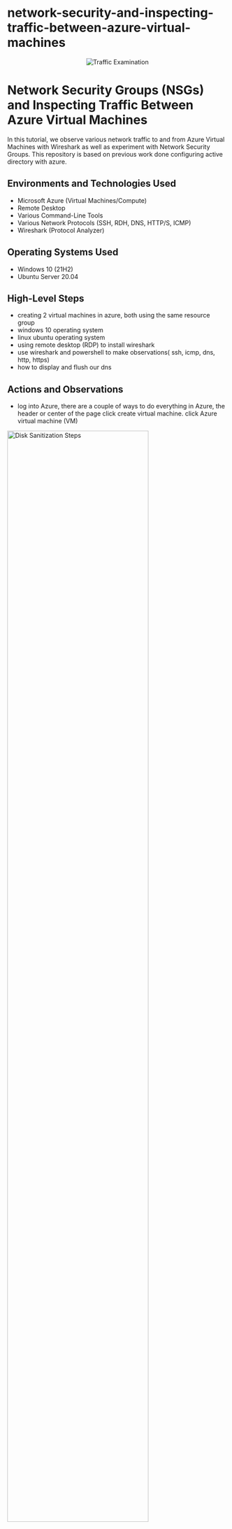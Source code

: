 # network-security-and-inspecting-traffic-between-azure-virtual-machines
<p align="center">
<img src="https://i.imgur.com/Ua7udoS.png" alt="Traffic Examination"/>
</p>

<h1>Network Security Groups (NSGs) and Inspecting Traffic Between Azure Virtual Machines</h1>
In this tutorial, we observe various network traffic to and from Azure Virtual Machines with Wireshark as well as experiment with Network Security Groups. This repository is based on previous work done configuring active directory with azure. <br />



<h2>Environments and Technologies Used</h2>

- Microsoft Azure (Virtual Machines/Compute)
- Remote Desktop
- Various Command-Line Tools
- Various Network Protocols (SSH, RDH, DNS, HTTP/S, ICMP)
- Wireshark (Protocol Analyzer)

<h2>Operating Systems Used </h2>

- Windows 10 (21H2)
- Ubuntu Server 20.04

<h2>High-Level Steps</h2>

- creating 2 virtual machines in azure, both using the same resource group
- windows 10 operating system
- linux ubuntu operating system
- using remote desktop (RDP) to install wireshark
- use wireshark and powershell to make observations( ssh, icmp, dns, http, https)
- how to display and flush our dns 

<h2>Actions and Observations</h2>

- log into Azure, there are a couple of ways to do everything in Azure, the header or center of the page click create virtual machine.
click Azure virtual machine (VM)
<p>
<img src="https://imgur.com/0QMrH4G.png" height="80%" width="80%" alt="Disk Sanitization Steps"/>
</p>
<p>
1
    
- name your VM anything you want in this case we named it VM1

- resource group is automatically given a name but you can change it.
- change the region to your own, we used west US 3
- choose the size of the server taking into account what you will be using it for. we chose Standard e2 v3- 2vcpus, 16 gib memory
- create a username and password (just remember your credentials!)
- make sure to check your box (bottom left)
- we can go ahead and skip everything else and click review/create
- if you get the go ahead in the form of "validation passed" click create and were good to go, let it set up your machine.

</p>
<br />

<p>
<img src="https://imgur.com/tbajTdo.png" height="80%" width="80%" alt="Disk Sanitization Steps"/>
</p>
<p>
2
    
-Repeat the same process for our 2nd vm but using Ubuntu for the operating system.

-again name it whatever you want.

-set the resource group to the same one created for the first virtual machine.

-keep the size of the vcpus the same as the first machine

    -also use the same location in the first one we used west US 3
    
Change authentication to "Password"
</p>
<br />

<p>
<img src="https://imgur.com/bC8VLA4.png" height="80%" width="80%" alt="Disk Sanitization Steps"/>
</p>
<p>
3
    
-make sure the virtual network is the same as the first VM(windows OS)

-click review/create

-don't forget to click your accept box bottom left if need be or you will get a fail validation.
</p>
<br />

<p>
<img src="https://imgur.com/r4TS3cW.png" height="80%" width="80%" alt="Disk Sanitization Steps"/>
</p>
<p>
4
    
Connecting to VM1 and installing wireshark
    
-in Azure go to vm1 and copy the public ip address(little button on the right side next to the numbers)

-press windows key button on your keyboard and type "remote desktop connection"(RDP)

-paste the ip address into the remote desktop and click connect

-enter user name and password(if it has a username already selected click "show option" and "other" to put in the right credentials as seen below.

-security prompt will pop up click yes

-you can disable all privacy settings when asked just turn everything off (not needed for these purposes)

-hit accept


</p>
<br />

<p>
<img src="https://imgur.com/HN4gsxY.png" height="80%" width="80%" alt="Disk Sanitization Steps"/>
</p>
<p>
5
</p>
<br />


<p>
<img src="https://imgur.com/mBrjWIk.png" height="80%" width="80%" alt="Disk Sanitization Steps"/>
</p>
<p>
6
    
-on vm1 go to whatever internet you have most likely Microsoft edge and search for wireshark

-select windows intel installer to start downloading

-click open file or you can go to your downloads file in file explorer.

-the install prompt will appear just keep hitting next until its done.

-agree with any prompts during this process, leave everything on defult, keep going to install button lights up.

-click install then finish
</p>
<br />


<p>
<img src="https://imgur.com/p1NaSZd.png" height="80%" width="80%" alt="Disk Sanitization Steps"/>
</p>
<p>
7
</p>
<br />


<p>
<img src="https://imgur.com/sxB0uvi.png" height="80%" width="80%" alt="Disk Sanitization Steps"/>
</p>
<p>
8
    
Observe icmp traffic using wireshark

-inside vm1 run wireshark

-there will be a blue shark fin at the top that's the button to press to start capturing traffic

-you can see activity even though you aren't doing anything
</p>
<br />


<p>
<img src="https://imgur.com/KWvNRQB.png" height="80%" width="80%" alt="Disk Sanitization Steps"/>
</p>
<p>
9
</p>
<br />


<p>
<img src="https://imgur.com/WkjTMFI.png" height="80%" width="80%" alt="Disk Sanitization Steps"/>
</p>
<p>
10
</p>
<br />


<p>
<img src="https://imgur.com/04eQucd.png" height="80%" width="80%" alt="Disk Sanitization Steps"/>
</p>
<p>
11
    
-go to the search box type in ICMP then enter.

    -you should see them all blank(no icmp activity)
</p>
<br />


<p>
<img src="https://imgur.com/L1ZHpav.png" height="80%" width="80%" alt="Disk Sanitization Steps"/>
</p>
<p>
12
    
-go to vm2 (Ubuntu) overview page in azure copy the private ip address (not the public)

-return to vm1 press the window button on your keyboard and type cmd or powershell

-type in Ping -t "private ip address" (the one you just copied)

-observe Wireshark packets being sent
</p>
<br />


<p>
<img src="https://imgur.com/4JuHFDT.png" height="80%" width="80%" alt="Disk Sanitization Steps"/>
</p>
<p>
13
    
While that is pinging we will try to deny them and see what happens

</p>
<br />

<p>
<img src="https://imgur.com/6oDy0jH.png" height="80%" width="80%" alt="Disk Sanitization Steps"/>
</p>
<p>
13a
    
-in Azure type network security groups

-click vm2-nsg

-go to inbound rules

-click add
</p>
<br />


<p>
<img src="https://imgur.com/JkMAUeo.png" height="80%" width="80%" alt="Disk Sanitization Steps"/>
</p>
<p>
14
</p>
<br />


<p>
<img src="https://imgur.com/VzAGSag.png" height="80%" width="80%" alt="Disk Sanitization Steps"/>
</p>
<p>
14a
    
-change the protocol to icmp

-change the action to deny

-change the priority to lower than is already set( so it performs the task before any task above it)

-click add

-return to vm1 to observe the "timed out" status 
</p>
<br />


<p>
<img src="https://imgur.com/PHvGmuh.png" height="80%" width="80%" alt="Disk Sanitization Steps"/>
</p>
<p>
15
</p>
<br />


<p>
<img src="https://imgur.com/foxwdCs.png" height="80%" width="80%" alt="Disk Sanitization Steps"/>
</p>
<p>
16
</p>
<br />


<p>
<img src="https://imgur.com/rZcXE35.png" height="80%" width="80%" alt="Disk Sanitization Steps"/>
</p>
<p>
17
    
-we saw the denial of packets now lets switch it back but we don't have to delete it we can change action again to allow 
</p>
<br />


<p>
<img src="https://imgur.com/1D9ZOzL.png" height="80%" width="80%" alt="Disk Sanitization Steps"/>
</p>
<p>
18
    
-once observed press control+c to stop the ping
</p>
<br />


<p>
<img src="https://imgur.com/zWHrP91.png" height="80%" width="80%" alt="Disk Sanitization Steps"/>
</p>
<p>
19
    
Observe SSH traffic using wireshark

-in wireshark type SSH or tcp.port==22(more direct) in the search bar and press enter(should be no activity)
</p>
<br />


<p>
<img src="https://imgur.com/1Ad5pSZ.png" height="80%" width="80%" alt="Disk Sanitization Steps"/>
</p>
<p>
20
-
</p>
<br />


<p>
<img src="https://imgur.com/I54EvBU.png" height="80%" width="80%" alt="Disk Sanitization Steps"/>
</p>
<p>
21
</p>
<br />


<p>
<img src="https://imgur.com/t02LLtB.png" height="80%" width="80%" alt="Disk Sanitization Steps"/>
</p>
<p>
22
</p>
<br />


<p>
<img src="https://imgur.com/1t7rI2j.png" height="80%" width="80%" alt="Disk Sanitization Steps"/>
</p>
<p>
23
</p>
<br />


<p>
<img src="https://imgur.com/XhDbWX9.png" height="80%" width="80%" alt="Disk Sanitization Steps"/>
</p>
<p>
24
</p>
<br />


<p>
<img src="https://imgur.com/cu03fdb.png" height="80%" width="80%" alt="Disk Sanitization Steps"/>
</p>
<p>
25
</p>
<br />


<p>
<img src="https://imgur.com/Vm4swNY.png" height="80%" width="80%" alt="Disk Sanitization Steps"/>
</p>
<p>
26
</p>
<br />


<p>
<img src="https://imgur.com/NHpbsG5.png" height="80%" width="80%" alt="Disk Sanitization Steps"/>
</p>
<p>
27
</p>
<br />


<p>
<img src="https://imgur.com/GDxmiwm.png" height="80%" width="80%" alt="Disk Sanitization Steps"/>
</p>
<p>
28
</p>
<br />


<p>
<img src="https://imgur.com/jfCRovL.png" height="80%" width="80%" alt="Disk Sanitization Steps"/>
</p>
<p>
29
</p>
<br />



